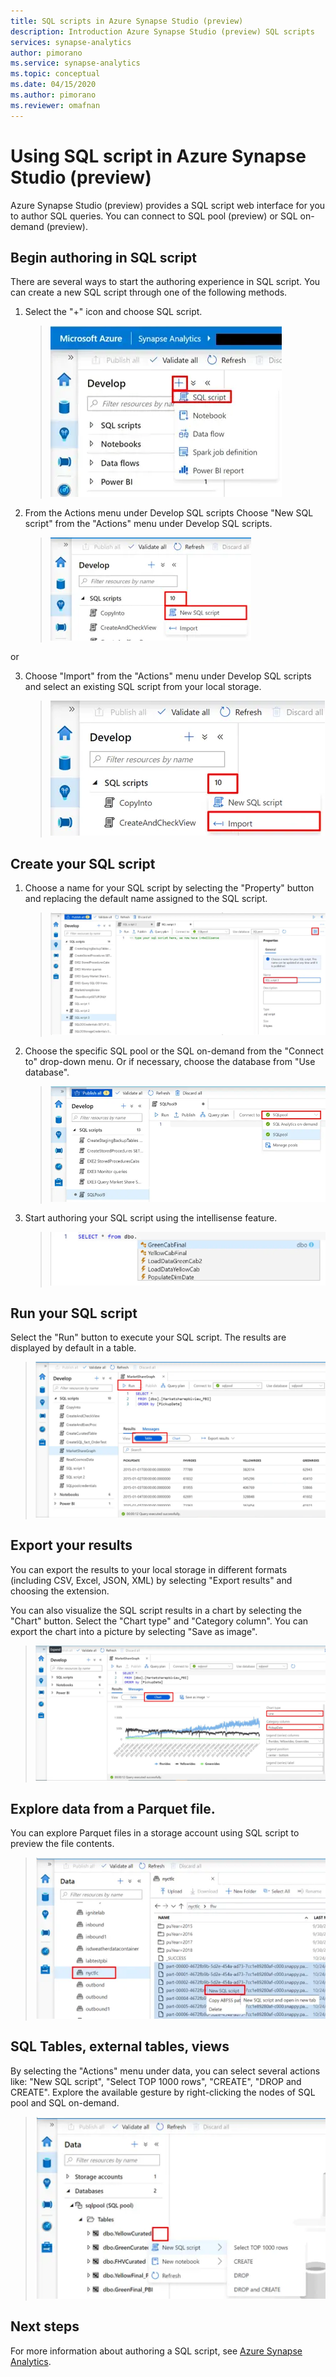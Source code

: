 ```yaml
---
title: SQL scripts in Azure Synapse Studio (preview)
description: Introduction Azure Synapse Studio (preview) SQL scripts   
services: synapse-analytics 
author: pimorano 
ms.service: synapse-analytics 
ms.topic: conceptual 
ms.date: 04/15/2020
ms.author: pimorano 
ms.reviewer: omafnan
---
```

# Using SQL script in Azure Synapse Studio (preview)

Azure Synapse Studio (preview) provides a SQL script web interface for you to author SQL queries. You can connect to SQL pool (preview) or SQL on-demand (preview). 

## Begin authoring in SQL script 

There are several ways to start the authoring experience in SQL script. You can create a new SQL script through one of the following methods.

1. Select the "+" icon and choose SQL script.
 
    >![newsqlscript](./media/author-sql-script/newsqlscript.png)

2. From the Actions menu under Develop SQL scripts Choose "New SQL script" from the "Actions" menu under Develop SQL scripts. 
 
    > ![newsqlscript](./media/author-sql-script/newsqlscript2actions.png)

or 

3. Choose "Import" from the "Actions" menu under Develop SQL scripts and select an existing SQL script from your local storage.
 
    > ![newsqlscript](./media/author-sql-script/newsqlscript3actions.png)

## Create your SQL script

1. Choose a name for your SQL script by selecting the "Property" button and replacing the default name assigned to the SQL script.
 
    > ![newsqlscript](./media/author-sql-script/newsqlscriptrename.png)

1. Choose the specific SQL pool or the SQL on-demand from the "Connect to" drop-down menu. Or if necessary, choose the database from "Use database".
 
    > ![newsqlscript](./media/author-sql-script/newsqlchoosepool.png)

1. Start authoring your SQL script using the intellisense feature.
 
    > ![newsqlscript](./media/author-sql-script/newsqlintellisense.png)

## Run your SQL script

Select the "Run" button to execute your SQL script. The results are displayed by default in a table.
 
> ![newsqlscript](./media/author-sql-script/newsqlscriptresultstable.png)

## Export your results

You can export the results to your local storage in different formats (including CSV, Excel, JSON, XML) by selecting "Export results" and choosing the extension.

You can also visualize the SQL script results in a chart by selecting the "Chart" button. Select the "Chart type" and "Category column". You can export the chart into a picture by selecting "Save as image". 
 
> ![newsqlscript](./media/author-sql-script/newsqlscriptresultschart.png)

## Explore data from a Parquet file.

You can explore Parquet files in a storage account using SQL script to preview the file contents. 
 
> ![newsqlscript](./media/author-sql-script/newscriptsqlodparquet.png)

## SQL Tables, external tables, views

By selecting the "Actions" menu under data, you can select several actions like: "New SQL script", "Select TOP 1000 rows", "CREATE", "DROP and CREATE". Explore the available gesture by right-clicking the nodes of SQL pool and SQL on-demand.
 
> ![newsqlscript](./media/author-sql-script/newscriptdatabase.png)

## Next steps

For more information about authoring a SQL script, see
[Azure Synapse Analytics](https://docs.microsoft.com/azure/synapse-analytics).